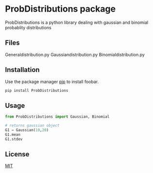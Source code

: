 # ProbDistributions package

ProbDistributions is a python library dealing with gaussian and binomial probablity distributions

## Files

Generaldistribution.py
Gaussiandistribution.py
Binomialdistribution.py

## Installation

Use the package manager [pip](https://pip.pypa.io/en/stable/) to install foobar.

```bash
pip install ProbDistributions
```

## Usage

```python
from ProbDistributions import Gaussian, Binomial 

# returns gaussian object
G1 = Gaussian(10,20)
G1.mean
G1.stdev
```



## License
[MIT](https://choosealicense.com/licenses/mit/)
